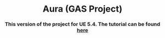 <h1 align="center">Aura (GAS Project)</h1>
<h3 align="center">This version of the project for UE 5.4. The tutorial can be found <a href="https://www.udemy.com/course/unreal-engine-5-gas-top-down-rpg/" target="_blank">here</a></h3>

